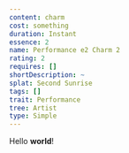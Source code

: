 ```yaml
---
content: charm
cost: something
duration: Instant
essence: 2
name: Performance e2 Charm 2
rating: 2
requires: []
shortDescription: ~
splat: Second Sunrise
tags: []
trait: Performance
tree: Artist
type: Simple
---
```


Hello **world**!
